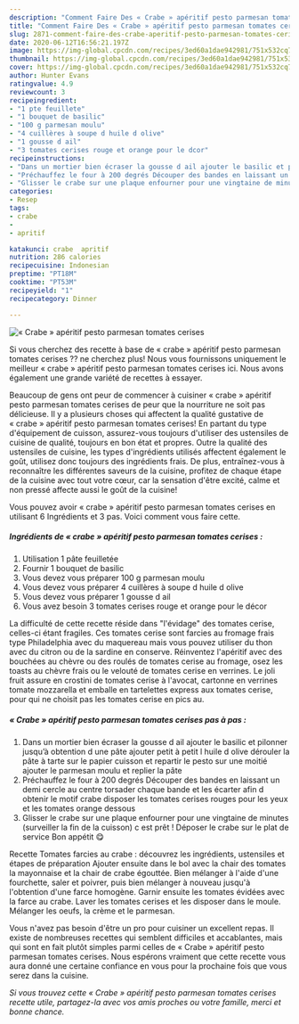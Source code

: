```yaml
---
description: "Comment Faire Des « Crabe » apéritif pesto parmesan tomates cerises"
title: "Comment Faire Des « Crabe » apéritif pesto parmesan tomates cerises"
slug: 2871-comment-faire-des-crabe-aperitif-pesto-parmesan-tomates-cerises
date: 2020-06-12T16:56:21.197Z
image: https://img-global.cpcdn.com/recipes/3ed60a1dae942981/751x532cq70/crabe-aperitif-pesto-parmesan-tomates-cerises-photo-principale-de-la-recette.jpg
thumbnail: https://img-global.cpcdn.com/recipes/3ed60a1dae942981/751x532cq70/crabe-aperitif-pesto-parmesan-tomates-cerises-photo-principale-de-la-recette.jpg
cover: https://img-global.cpcdn.com/recipes/3ed60a1dae942981/751x532cq70/crabe-aperitif-pesto-parmesan-tomates-cerises-photo-principale-de-la-recette.jpg
author: Hunter Evans
ratingvalue: 4.9
reviewcount: 3
recipeingredient:
- "1 pte feuillete"
- "1 bouquet de basilic"
- "100 g parmesan moulu"
- "4 cuillères à soupe d huile d olive"
- "1 gousse d ail"
- "3 tomates cerises rouge et orange pour le dcor"
recipeinstructions:
- "Dans un mortier bien écraser la gousse d ail ajouter le basilic et pilonner jusqu’à obtention d une pâte ajouter petit à petit l huile d olive dérouler la pâte à tarte sur le papier cuisson et repartir le pesto sur une moitié ajouter le parmesan moulu et replier la pâte"
- "Préchauffez le four à 200 degrés Découper des bandes en laissant un demi cercle au centre torsader chaque bande et les écarter afin d obtenir le motif crabe disposer les tomates cerises rouges pour les yeux et les tomates orange dessous"
- "Glisser le crabe sur une plaque enfourner pour une vingtaine de minutes (surveiller la fin de la cuisson) c est prêt ! Déposer le crabe sur le plat de service Bon appétit 😋"
categories:
- Resep
tags:
- crabe
- 
- apritif

katakunci: crabe  apritif 
nutrition: 286 calories
recipecuisine: Indonesian
preptime: "PT18M"
cooktime: "PT53M"
recipeyield: "1"
recipecategory: Dinner

---
```



![« Crabe » apéritif pesto parmesan tomates cerises](https://img-global.cpcdn.com/recipes/3ed60a1dae942981/751x532cq70/crabe-aperitif-pesto-parmesan-tomates-cerises-photo-principale-de-la-recette.jpg)

Si vous cherchez des recette à base de « crabe » apéritif pesto parmesan tomates cerises ?? ne cherchez plus! Nous vous fournissons uniquement le meilleur « crabe » apéritif pesto parmesan tomates cerises ici. Nous avons également une grande variété de recettes à essayer.

Beaucoup de gens ont peur de commencer à cuisiner « crabe » apéritif pesto parmesan tomates cerises de peur que la nourriture ne soit pas délicieuse. Il y a plusieurs choses qui affectent la qualité gustative de « crabe » apéritif pesto parmesan tomates cerises! En partant du type d'équipement de cuisson, assurez-vous toujours d'utiliser des ustensiles de cuisine de qualité, toujours en bon état et propres. Outre la qualité des ustensiles de cuisine, les types d'ingrédients utilisés affectent également le goût, utilisez donc toujours des ingrédients frais. De plus, entraînez-vous à reconnaître les différentes saveurs de la cuisine, profitez de chaque étape de la cuisine avec tout votre cœur, car la sensation d'être excité, calme et non pressé affecte aussi le goût de la cuisine!

<!--inarticleads1-->

Vous pouvez avoir « crabe » apéritif pesto parmesan tomates cerises en utilisant 6 Ingrédients et 3 pas. Voici comment vous faire cette.

##### Ingrédients de « crabe » apéritif pesto parmesan tomates cerises :

1. Utilisation 1 pâte feuilletée
1. Fournir 1 bouquet de basilic
1. Vous devez vous préparer 100 g parmesan moulu
1. Vous devez vous préparer 4 cuillères à soupe d huile d olive
1. Vous devez vous préparer 1 gousse d ail
1. Vous avez besoin 3 tomates cerises rouge et orange pour le décor


La difficulté de cette recette réside dans &#34;l&#39;évidage&#34; des tomates cerise, celles-ci étant fragiles. Ces tomates cerise sont farcies au fromage frais type Philadelphia avec du maquereau mais vous pouvez utiliser du thon avec du citron ou de la sardine en conserve. Réinventez l&#39;apéritif avec des bouchées au chèvre ou des roulés de tomates cerise au fromage, osez les toasts au chèvre frais ou le velouté de tomates cerise en verrines. Le joli fruit assure en crostini de tomates cerise à l&#39;avocat, cartonne en verrines tomate mozzarella et emballe en tartelettes express aux tomates cerise, pour qui ne choisit pas les tomates cerise en pics au. 

<!--inarticleads2-->

##### « Crabe » apéritif pesto parmesan tomates cerises pas à pas :

1. Dans un mortier bien écraser la gousse d ail ajouter le basilic et pilonner jusqu’à obtention d une pâte ajouter petit à petit l huile d olive dérouler la pâte à tarte sur le papier cuisson et repartir le pesto sur une moitié ajouter le parmesan moulu et replier la pâte
1. Préchauffez le four à 200 degrés Découper des bandes en laissant un demi cercle au centre torsader chaque bande et les écarter afin d obtenir le motif crabe disposer les tomates cerises rouges pour les yeux et les tomates orange dessous
1. Glisser le crabe sur une plaque enfourner pour une vingtaine de minutes (surveiller la fin de la cuisson) c est prêt ! Déposer le crabe sur le plat de service Bon appétit 😋


Recette Tomates farcies au crabe : découvrez les ingrédients, ustensiles et étapes de préparation Ajouter ensuite dans le bol avec la chair des tomates la mayonnaise et la chair de crabe égouttée. Bien mélanger à l&#39;aide d&#39;une fourchette, saler et poivrer, puis bien mélanger à nouveau jusqu&#39;à l&#39;obtention d&#39;une farce homogène. Garnir ensuite les tomates évidées avec la farce au crabe. Laver les tomates cerises et les disposer dans le moule. Mélanger les oeufs, la crème et le parmesan. 

<!--inarticleads1-->

<p>
Vous n'avez pas besoin d'être un pro pour cuisiner un excellent repas. Il existe de nombreuses recettes qui semblent difficiles et accablantes, mais qui sont en fait plutôt simples parmi celles de « Crabe » apéritif pesto parmesan tomates cerises. Nous espérons vraiment que cette recette vous aura donné une certaine confiance en vous pour la prochaine fois que vous serez dans la cuisine.
</p>

<p>
<i>Si vous trouvez cette « Crabe » apéritif pesto parmesan tomates cerises recette utile, partagez-la avec vos amis proches ou votre famille, merci et bonne chance.</i>
</p>
